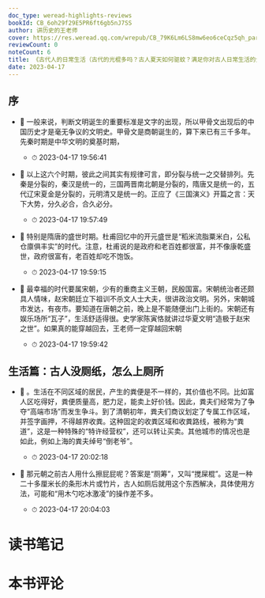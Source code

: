 ```yaml
---
doc_type: weread-highlights-reviews
bookId: CB_6oh29f29E5PR6ft6gb5nJ7SS
author: 讲历史的王老师
cover: https://res.weread.qq.com/wrepub/CB_79K6Lm6LS8mw6eo6ceCqz5qh_parsecover
reviewCount: 0
noteCount: 6
title: 《古代人的日常生活（古代的光棍多吗？古人夏天如何驱蚊？满足你对古人日常生活的全部好奇！）》
date: 2023-04-17
---
```



## 序


- 📌 一般来说，判断文明诞生的重要标准是文字的出现，所以甲骨文出现后的中国历史才是毫无争议的文明史。甲骨文是商朝诞生的，算下来已有三千多年。先秦时期是中华文明的奠基时期， 
    - ⏱ 2023-04-17 19:56:41 

- 📌 以上这六个时期，彼此之间其实有规律可言，即分裂与统一之交替排列。先秦是分裂的，秦汉是统一的，三国两晋南北朝是分裂的，隋唐又是统一的，五代辽宋夏金是分裂的，元明清又是统一的。正应了《三国演义》开篇之言：天下大势，分久必合，合久必分。 
    - ⏱ 2023-04-17 19:57:49 

- 📌 特别是隋唐的盛世时期。杜甫回忆中的开元盛世是“稻米流脂粟米白，公私仓廪俱丰实”的时代。注意，杜甫说的是政府和老百姓都很富，并不像康乾盛世，政府很富有，老百姓却吃不饱饭。 
    - ⏱ 2023-04-17 19:59:15 

- 📌 最幸福的时代要属宋朝，少有的重商主义王朝，民殷国富。宋朝统治者还颇具人情味，赵宋朝廷立下祖训不杀文人士大夫，很讲政治文明。另外，宋朝城市发达，有夜市。要知道在唐朝之前，晚上是不能随便出门上街的。宋朝还有娱乐场所“瓦子”，生活舒适得很。史学家陈寅恪就讲过华夏文明“造极于赵宋之世”。如果真的能穿越回去，王老师一定穿越回宋朝 
    - ⏱ 2023-04-17 19:59:42 
## 生活篇：古人没厕纸，怎么上厕所


- 📌 。生活在不同区域的居民，产生的粪便是不一样的，其价值也不同。比如富人区吃得好，粪便质量高，肥力足，能卖上好价钱。因此，粪夫们经常为了争夺“高端市场”而发生争斗。到了清朝初年，粪夫们商议划定了专属工作区域，并签字画押，不得越界收粪。这种固定的收粪区域和收粪路线，被称为“粪道”，这是一种特殊的“特许经营权”，还可以转让买卖。其他城市的情况也是如此，例如上海的粪夫绰号“倒老爷”。 
    - ⏱ 2023-04-17 20:02:18 

- 📌 那元朝之前古人用什么擦屁屁呢？答案是“厕筹”，又叫“搅屎棍”。这是一种二十多厘米长的条形木片或竹片，古人如厕后就用这个东西解决，具体使用方法，可能和“用木勺吃冰激凌”的操作差不多。 
    - ⏱ 2023-04-17 20:04:03 

# 读书笔记


# 本书评论
